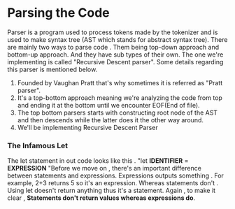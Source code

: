 # Parsing the Code

Parser is a program used to process tokens made by the tokenizer and is used to make syntax tree (AST which stands for abstract syntax tree).
There are mainly two ways to parse code . Them being top-down approach and bottom-up approach.  And they have sub types of their own. The one we're implementing is called "Recursive Descent parser". 
Some details regarding this parser is mentioned below.
1) Founded by Vaughan Pratt that's why sometimes it is referred as "Pratt parser".
2) It's a top-bottom approach meaning we're analyzing the code from top and ending it at the bottom until we encounter EOF(End of file).
3) The top bottom parsers starts with constructing root node of the AST and then descends while the latter does it the other way around.
4) We'll be implementing Recursive Descent Parser

### The Infamous Let
The let statement in out code looks like this . "let **IDENTIFIER** = **EXPRESSION** "Before we move on , there's an important difference between statements and expressions. Expressions outputs something . For example, 2+3 returns 5 so it's an expression. Whereas statements don't . Using let doesn't return anything thus it's a statement. Again , to make it clear , __Statements don't return values whereas expressions do__.




